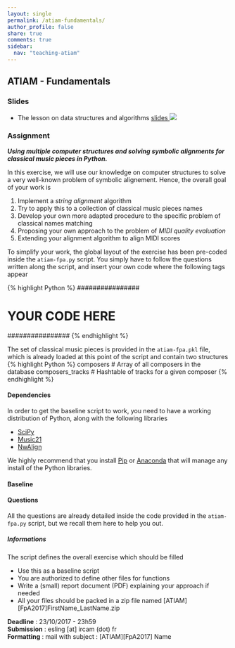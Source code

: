 ```yaml
---
layout: single
permalink: /atiam-fundamentals/
author_profile: false
share: true
comments: true
sidebar:
  nav: "teaching-atiam"
---
```


## ATIAM - Fundamentals

### Slides
  * The lesson on data structures and algorithms [slides ![](../images/pdf.png)](../documents/Generic.5.Structures.pdf)

### Assignment

***Using multiple computer structures and solving symbolic alignments for classical music pieces in Python.***

In this exercise, we will use our knowledge on computer structures to solve a very well-known problem of symbolic alignement. Hence, the overall goal of your work is
1. Implement a *string alignment* algorithm
2. Try to apply this to a collection of classical music pieces names
3. Develop your own more adapted procedure to the specific problem of classical names matching
4. Proposing your own approach to the problem of *MIDI quality evaluation*
4. Extending your alignment algorithm to align MIDI scores
  
To simplify your work, the global layout of the exercise has been pre-coded inside the `atiam-fpa.py` script. You simply have to follow the questions written along the script, and insert your own code where the following tags appear

{% highlight Python %}
################
# YOUR CODE HERE
################
{% endhighlight %} 

The set of classical music pieces is provided in the `atiam-fpa.pkl` file, which is already loaded at this point of the script and contain two structures
{% highlight Python %}
composers         # Array of all composers in the database
composers_tracks  # Hashtable of tracks for a given composer
{% endhighlight %}  

#### Dependencies

In order to get the baseline script to work, you need to have a working distribution of Python, along with the following libraries
  - [SciPy](https://www.scipy.org/)
  - [Music21](http://web.mit.edu/music21/)
  - [NwAlign](https://pypi.python.org/pypi/nwalign)
  
We highly recommend that you install [Pip](https://pypi.python.org/pypi/pip/) or [Anaconda](https://www.anaconda.com/download/) that will manage any install of the Python libraries. 

#### Baseline

#### Questions

All the questions are already detailed inside the code provided in the `atiam-fpa.py` script, but we recall them here to help you out.

##### Informations

The script defines the overall exercise which should be filled
 - Use this as a baseline script
 - You are authorized to define other files for functions
 - Write a (small) report document (PDF) explaining your approach if needed
 - All your files should be packed in a zip file named
     \[ATIAM\]\[FpA2017\]FirstName_LastName.zip

**Deadline**   : 23/10/2017 - 23h59  
**Submission** : esling [at] ircam (dot) fr  
**Formatting** : mail with subject : \[ATIAM\]\[FpA2017\] Name  
